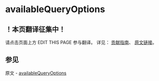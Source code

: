 # availableQueryOptions

## ！本页翻译征集中！

请点击页面上方 EDIT THIS PAGE 参与翻译。
详见：
[贡献指南]( https://github.com/JinMuInfo/MongoDB-Manual-zh/blob/master/CONTRIBUTING.md )、
[原文链接](  https://docs.mongodb.com/manual/reference/command/availableQueryOptions/  )。

## 参见

原文 - [availableQueryOptions]( https://docs.mongodb.com/manual/reference/command/availableQueryOptions/ )

